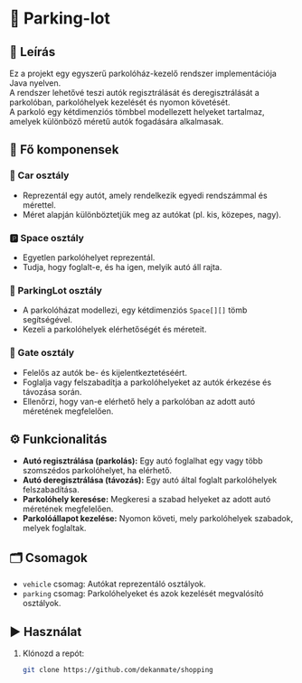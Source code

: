 # 🚗 Parking-lot

## 📝 Leírás
Ez a projekt egy egyszerű parkolóház-kezelő rendszer implementációja Java nyelven.  
A rendszer lehetővé teszi autók regisztrálását és deregisztrálását a parkolóban, parkolóhelyek kezelését és nyomon követését.  
A parkoló egy kétdimenziós tömbbel modellezett helyeket tartalmaz, amelyek különböző méretű autók fogadására alkalmasak.

## 🧩 Fő komponensek

### 🚙 Car osztály
- Reprezentál egy autót, amely rendelkezik egyedi rendszámmal és mérettel.
- Méret alapján különböztetjük meg az autókat (pl. kis, közepes, nagy).

### 🅿️ Space osztály
- Egyetlen parkolóhelyet reprezentál.
- Tudja, hogy foglalt-e, és ha igen, melyik autó áll rajta.

### 🏢 ParkingLot osztály
- A parkolóházat modellezi, egy kétdimenziós `Space[][]` tömb segítségével.
- Kezeli a parkolóhelyek elérhetőségét és méreteit.

### 🚪 Gate osztály
- Felelős az autók be- és kijelentkeztetéséért.
- Foglalja vagy felszabadítja a parkolóhelyeket az autók érkezése és távozása során.
- Ellenőrzi, hogy van-e elérhető hely a parkolóban az adott autó méretének megfelelően.

## ⚙️ Funkcionalitás
- **Autó regisztrálása (parkolás):** Egy autó foglalhat egy vagy több szomszédos parkolóhelyet, ha elérhető.
- **Autó deregisztrálása (távozás):** Egy autó által foglalt parkolóhelyek felszabadítása.
- **Parkolóhely keresése:** Megkeresi a szabad helyeket az adott autó méretének megfelelően.
- **Parkolóállapot kezelése:** Nyomon követi, mely parkolóhelyek szabadok, melyek foglaltak.

## 🗂️ Csomagok

- `vehicle` csomag: Autókat reprezentáló osztályok.
- `parking` csomag: Parkolóhelyeket és azok kezelését megvalósító osztályok.

## ▶️ Használat

1. Klónozd a repót:  

   ```bash
   git clone https://github.com/dekanmate/shopping